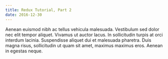 ```yaml
---
title: Redux Tutorial, Part 2
date: 2016-12-30
---
```


Aenean euismod nibh ac tellus vehicula malesuada. Vestibulum sed dolor nec elit tempor aliquet. Vivamus ut auctor lacus. In sollicitudin turpis at orci interdum lacinia. Suspendisse aliquet dui et malesuada pharetra. Duis magna risus, sollicitudin ut quam sit amet, maximus maximus eros. Aenean in egestas neque.
